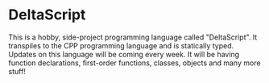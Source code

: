 # DeltaScript
This is a hobby, side-project programming language called "DeltaScript".  It transpiles to the CPP programming language  and is statically typed. Updates on this language will be coming every week.
It will be having function declarations, first-order functions, classes, objects and many more stuff!
